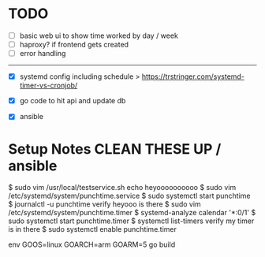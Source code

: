 # TODO
- [ ] basic web ui to show time worked by day / week
- [ ] haproxy? if frontend gets created
- [ ] error handling
---
- [x] systemd config including schedule > https://trstringer.com/systemd-timer-vs-cronjob/
- [x] go code to hit api and update db
- [x] ansible


# Setup Notes CLEAN THESE UP / ansible
$ sudo vim /usr/local/testservice.sh
echo heyoooooooooo
$ sudo vim /etc/systemd/system/punchtime.service
$ sudo systemctl start punchtime
$ journalctl -u punchtime
verify heyooo is there
$ sudo vim /etc/systemd/system/punchtime.timer
$ systemd-analyze calendar '*:0/1'
$ sudo systemctl start punchtime.timer
$ systemctl list-timers
verify my timer is in there
$ sudo systemctl enable punchtime.timer

env GOOS=linux GOARCH=arm GOARM=5 go build
